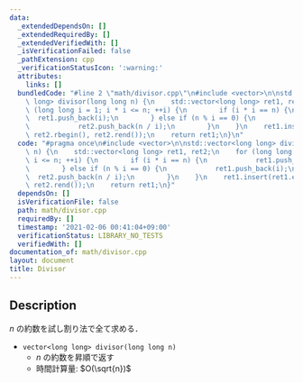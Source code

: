 ```yaml
---
data:
  _extendedDependsOn: []
  _extendedRequiredBy: []
  _extendedVerifiedWith: []
  _isVerificationFailed: false
  _pathExtension: cpp
  _verificationStatusIcon: ':warning:'
  attributes:
    links: []
  bundledCode: "#line 2 \"math/divisor.cpp\"\n#include <vector>\n\nstd::vector<long\
    \ long> divisor(long long n) {\n    std::vector<long long> ret1, ret2;\n    for\
    \ (long long i = 1; i * i <= n; ++i) {\n        if (i * i == n) {\n          \
    \  ret1.push_back(i);\n        } else if (n % i == 0) {\n            ret1.push_back(i);\n\
    \            ret2.push_back(n / i);\n        }\n    }\n    ret1.insert(ret1.end(),\
    \ ret2.rbegin(), ret2.rend());\n    return ret1;\n}\n"
  code: "#pragma once\n#include <vector>\n\nstd::vector<long long> divisor(long long\
    \ n) {\n    std::vector<long long> ret1, ret2;\n    for (long long i = 1; i *\
    \ i <= n; ++i) {\n        if (i * i == n) {\n            ret1.push_back(i);\n\
    \        } else if (n % i == 0) {\n            ret1.push_back(i);\n          \
    \  ret2.push_back(n / i);\n        }\n    }\n    ret1.insert(ret1.end(), ret2.rbegin(),\
    \ ret2.rend());\n    return ret1;\n}"
  dependsOn: []
  isVerificationFile: false
  path: math/divisor.cpp
  requiredBy: []
  timestamp: '2021-02-06 00:41:04+09:00'
  verificationStatus: LIBRARY_NO_TESTS
  verifiedWith: []
documentation_of: math/divisor.cpp
layout: document
title: Divisor
---
```


## Description

$n$ の約数を試し割り法で全て求める．

- `vector<long long> divisor(long long n)`
    - $n$ の約数を昇順で返す
    - 時間計算量: $O(\sqrt{n})$